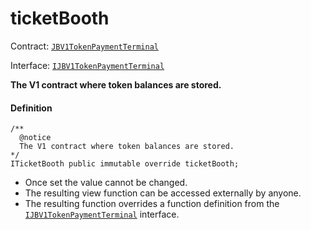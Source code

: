 # ticketBooth

Contract: [`JBV1TokenPaymentTerminal`](/dev/deprecated/v2/contracts/or-payment-terminals/jbv1tokenpaymentterminal/README.md)​‌

Interface: [`IJBV1TokenPaymentTerminal`](/dev/deprecated/v2/interfaces/ijbv1tokenpaymentterminal.md)

**The V1 contract where token balances are stored.**

#### Definition

```
/**
  @notice
  The V1 contract where token balances are stored.
*/
ITicketBooth public immutable override ticketBooth;
```

* Once set the value cannot be changed.
* The resulting view function can be accessed externally by anyone.
* The resulting function overrides a function definition from the [`IJBV1TokenPaymentTerminal`](/dev/deprecated/v2/interfaces/ijbv1tokenpaymentterminal.md) interface.